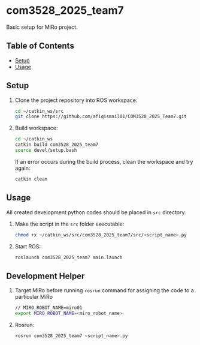# com3528_2025_team7

Basic setup for MiRo project.

## Table of Contents

- [Setup](#setup)
- [Usage](#usage)

## Setup

1. Clone the project repository into ROS workspace:

    ```bash
    cd ~/catkin_ws/src
    git clone https://github.com/afiqismail01/COM3528_2025_Team7.git
    ```

2. Build workspace:

    ```bash
    cd ~/catkin_ws
    catkin build com3528_2025_team7
    source devel/setup.bash
    ```

    If an error occurs during the build process, clean the workspace and try again:

    ```bash
    catkin clean
    ```
## Usage
All created development python codes should be placed in `src` directory.

1. Make the script in the `src` folder executable:

    ```bash
    chmod +x ~/catkin_ws/src/com3528_2025_team7/src/<script_name>.py
    ```

2. Start ROS:

    ```bash
    roslaunch com3528_2025_team7 main.launch
    ```

## Development Helper

1. Target MiRo before running `rosrun` command for assigning the code to a particular MiRo

    ```bash
    // MIRO_ROBOT_NAME=miro01
    export MIRO_ROBOT_NAME=<miro_robot_name>
    ```

2. Rosrun:

    ```bash
    rosrun com3528_2025_team7 <script_name>.py

    ```
